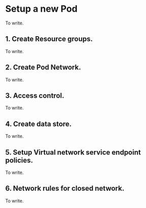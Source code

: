 # Setup a new Pod

To write.

## 1. Create Resource groups.

To write.

## 2. Create Pod Network.

To write.

## 3. Access control.

To write.

## 4. Create data store.

To write.

## 5. Setup Virtual network service endpoint policies.

To write.

## 6. Network rules for closed network.

To write.